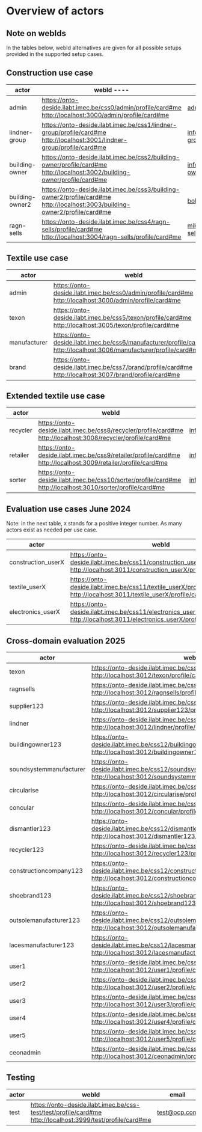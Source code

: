 # Overview of actors

## Note on webIds

In the tables below, webId alternatives are given for all possible setups provided in the supported setup cases.

## Construction use case

| **actor**       | **webId**                                                                                                                     ----      | **email**                 | **password** |
|-----------------|-----------------------------------------------------------------------------------------------------------------------------------------|---------------------------|--------------|
| admin           | <https://onto-deside.ilabt.imec.be/css0/admin/profile/card#me> <br/> <http://localhost:3000/admin/profile/card#me>                      | <admin@ocp.com>           | admin123     |
| lindner-group   | <https://onto-deside.ilabt.imec.be/css1/lindner-group/profile/card#me> <br/> <http://localhost:3001/lindner-group/profile/card#me>      | <info@lindner-group.com>  | lindner123   |
| building-owner  | <https://onto-deside.ilabt.imec.be/css2/building-owner/profile/card#me> <br/> <http://localhost:3002/building-owner/profile/card#me>    | <info@building-owner.com> | building123  |
| building-owner2 | <https://onto-deside.ilabt.imec.be/css3/building-owner2/profile/card#me> <br/> <http://localhost:3003/building-owner2/profile/card#me>  | <bob@realestate.com>      | bob123       |
| ragn-sells      | <https://onto-deside.ilabt.imec.be/css4/ragn-sells/profile/card#me> <br/> <http://localhost:3004/ragn-sells/profile/card#me>            | <mikael@ragn-sells.se>    | mikael123    |

## Textile use case

| **actor**    | **webId**                                                                                                                        | **email**               | **password**    |
|--------------|----------------------------------------------------------------------------------------------------------------------------------|-------------------------|-----------------|
| admin        | <https://onto-deside.ilabt.imec.be/css0/admin/profile/card#me> <br/> <http://localhost:3000/admin/profile/card#me>               | <admin@ocp.com>         | admin123        |
| texon        | <https://onto-deside.ilabt.imec.be/css5/texon/profile/card#me> <br/> <http://localhost:3005/texon/profile/card#me>               | <info@texon.com>        | texon123        |
| manufacturer | <https://onto-deside.ilabt.imec.be/css6/manufacturer/profile/card#me> <br/> <http://localhost:3006/manufacturer/profile/card#me> | <info@manufacturer.com> | manufacturer123 |
| brand        | <https://onto-deside.ilabt.imec.be/css7/brand/profile/card#me> <br/> <http://localhost:3007/brand/profile/card#me>               | <info@brand.com>        | brand123        |

## Extended textile use case

| **actor**    | **webId**                                                                                                                        | **email**               | **password**    |
|--------------|----------------------------------------------------------------------------------------------------------------------------------|-------------------------|-----------------|
| recycler     | <https://onto-deside.ilabt.imec.be/css8/recycler/profile/card#me> <br/> <http://localhost:3008/recycler/profile/card#me>         | <info@recycler.com>     | recycler123     |
| retailer     | <https://onto-deside.ilabt.imec.be/css9/retailer/profile/card#me> <br/> <http://localhost:3009/retailer/profile/card#me>         | <info@retailer.com>     | retailer123     |
| sorter       | <https://onto-deside.ilabt.imec.be/css10/sorter/profile/card#me> <br/> <http://localhost:3010/sorter/profile/card#me>            | <info@sorter.com>       | sorter123       |

## Evaluation use cases June 2024

Note: in the next table, `X` stands for a positive integer number. As many actors exist as needed per use case.

| **actor**          | **webId**                                                                                                                                     | **email**                        | **password**       |
|--------------------|-----------------------------------------------------------------------------------------------------------------------------------------------|----------------------------------|--------------------|
| construction_userX | <https://onto-deside.ilabt.imec.be/css11/construction_userX/profile/card#me> <br/> <http://localhost:3011/construction_userX/profile/card#me> | <construction_userX@example.com> | construction_userX |
| textile_userX      | <https://onto-deside.ilabt.imec.be/css11/textile_userX/profile/card#me> <br/> <http://localhost:3011/textile_userX/profile/card#me>           | <textile_userX@example.com>      | textile_userX      |
| electronics_userX  | <https://onto-deside.ilabt.imec.be/css11/electronics_userX/profile/card#me> <br/> <http://localhost:3011/electronics_userX/profile/card#me>   | <electronics_userX@example.com>  | electronics_userX  |

## Cross-domain evaluation 2025

| **actor**               | **webId**                                                                                                                                               | **email**                             | **password** |
|-------------------------|---------------------------------------------------------------------------------------------------------------------------------------------------------|---------------------------------------|--------------|
| texon                   | <https://onto-deside.ilabt.imec.be/css12/texon/profile/card#me> <br/> <http://localhost:3012/texon/profile/card#me>                                     | <texon@example.com>                   | abc123       |
| ragnsells               | <https://onto-deside.ilabt.imec.be/css12/ragnsells/profile/card#me> <br/> <http://localhost:3012/ragnsells/profile/card#me>                             | <ragnsells@example.com>               | abc123       |
| supplier123             | <https://onto-deside.ilabt.imec.be/css12/supplier123/profile/card#me> <br/> <http://localhost:3012/supplier123/profile/card#me>                         | <supplier123@example.com>             | abc123       |
| lindner                 | <https://onto-deside.ilabt.imec.be/css12/lindner/profile/card#me> <br/> <http://localhost:3012/lindner/profile/card#me>                                 | <lindner@example.com>                 | abc123       |
| buildingowner123        | <https://onto-deside.ilabt.imec.be/css12/buildingowner123/profile/card#me> <br/> <http://localhost:3012/buildingowner123/profile/card#me>               | <buildingowner123@example.com>        | abc123       |
| soundsystemmanufacturer | <https://onto-deside.ilabt.imec.be/css12/soundsystemmanufacturer/profile/card#me> <br/> <http://localhost:3012/soundsystemmanufacturer/profile/card#me> | <soundsystemmanufacturer@example.com> | abc123       |
| circularise             | <https://onto-deside.ilabt.imec.be/css12/circularise/profile/card#me> <br/> <http://localhost:3012/circularise/profile/card#me>                         | <circularise@example.com>             | abc123       |
| concular                | <https://onto-deside.ilabt.imec.be/css12/concular/profile/card#me> <br/> <http://localhost:3012/concular/profile/card#me>                               | <concular@example.com>                | abc123       |
| dismantler123           | <https://onto-deside.ilabt.imec.be/css12/dismantler123/profile/card#me> <br/> <http://localhost:3012/dismantler123/profile/card#me>                     | <dismantler123@example.com>           | abc123       |
| recycler123             | <https://onto-deside.ilabt.imec.be/css12/recycler123/profile/card#me> <br/> <http://localhost:3012/recycler123/profile/card#me>                         | <recycler123@example.com>             | abc123       |
| constructioncompany123  | <https://onto-deside.ilabt.imec.be/css12/constructioncompany123/profile/card#me> <br/> <http://localhost:3012/constructioncompany123/profile/card#me>   | <constructioncompany123@example.com>  | abc123       |
| shoebrand123            | <https://onto-deside.ilabt.imec.be/css12/shoebrand123/profile/card#me> <br/> <http://localhost:3012/shoebrand123/profile/card#me>                       | <shoebrand123@example.com>            | abc123       |
| outsolemanufacturer123  | <https://onto-deside.ilabt.imec.be/css12/outsolemanufacturer123/profile/card#me> <br/> <http://localhost:3012/outsolemanufacturer123/profile/card#me>   | <outsolemanufacturer123@example.com>  | abc123       |
| lacesmanufacturer123    | <https://onto-deside.ilabt.imec.be/css12/lacesmanufacturer123/profile/card#me> <br/> <http://localhost:3012/lacesmanufacturer123/profile/card#me>       | <lacesmanufacturer123@example.com>    | abc123       |
| user1                   | <https://onto-deside.ilabt.imec.be/css12/user1/profile/card#me> <br/> <http://localhost:3012/user1/profile/card#me>                                     | <user1@example.com>                   | abc123       |
| user2                   | <https://onto-deside.ilabt.imec.be/css12/user2/profile/card#me> <br/> <http://localhost:3012/user2/profile/card#me>                                     | <user2@example.com>                   | abc123       |
| user3                   | <https://onto-deside.ilabt.imec.be/css12/user3/profile/card#me> <br/> <http://localhost:3012/user3/profile/card#me>                                     | <user3@example.com>                   | abc123       |
| user4                   | <https://onto-deside.ilabt.imec.be/css12/user4/profile/card#me> <br/> <http://localhost:3012/user4/profile/card#me>                                     | <user4@example.com>                   | abc123       |
| user5                   | <https://onto-deside.ilabt.imec.be/css12/user5/profile/card#me> <br/> <http://localhost:3012/user5/profile/card#me>                                     | <user5@example.com>                   | abc123       |
| ceonadmin               | <https://onto-deside.ilabt.imec.be/css12/ceonadmin/profile/card#me> <br/> <http://localhost:3012/ceonadmin/profile/card#me>                             | <ceonadmin@example.com>               | abc123       |

## Testing

| **actor** | **webId**                                                                                                           | **email**    | **password** |
|-----------|---------------------------------------------------------------------------------------------------------------------|--------------|--------------|
| test      | <https://onto-deside.ilabt.imec.be/css-test/test/profile/card#me> <br/> <http://localhost:3999/test/profile/card#me>    | <test@ocp.com> | test123      |
